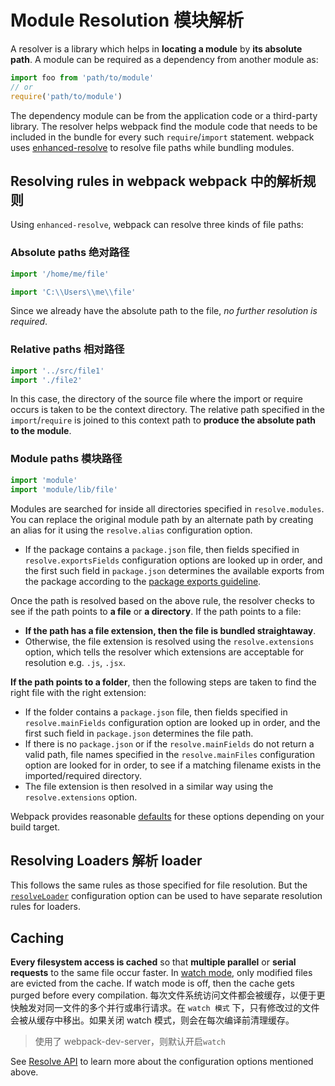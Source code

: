 # Module Resolution 模块解析

A resolver is a library which helps in **locating a module** by **its absolute path**. A module can be required as a dependency from another module as:

```js
import foo from 'path/to/module'
// or
require('path/to/module')
```

The dependency module can be from the application code or a third-party library. The resolver helps webpack find the module code that needs to be included in the bundle for every such `require`/`import` statement. webpack uses [enhanced-resolve](https://github.com/webpack/enhanced-resolve) to resolve file paths while bundling modules.

## Resolving rules in webpack webpack 中的解析规则

Using `enhanced-resolve`, webpack can resolve three kinds of file paths:

### Absolute paths 绝对路径

```js
import '/home/me/file'

import 'C:\\Users\\me\\file'
```

Since we already have the absolute path to the file, _no further resolution is required_.

### Relative paths 相对路径

```js
import '../src/file1'
import './file2'
```

In this case, the directory of the source file where the import or require occurs is taken to be the context directory. The relative path specified in the `import`/`require` is joined to this context path to **produce the absolute path to the module**.

### Module paths 模块路径

```js
import 'module'
import 'module/lib/file'
```

Modules are searched for inside all directories specified in `resolve.modules`. You can replace the original module path by an alternate path by creating an alias for it using the `resolve.alias` configuration option.

- If the package contains a `package.json` file, then fields specified in `resolve.exportsFields` configuration options are looked up in order, and the first such field in `package.json` determines the available exports from the package according to the [package exports guideline](https://webpack.js.org/guides/package-exports/).

Once the path is resolved based on the above rule, the resolver checks to see if the path points to **a file** or **a directory**. If the path points to a file:

- **If the path has a file extension, then the file is bundled straightaway**.
- Otherwise, the file extension is resolved using the `resolve.extensions` option, which tells the resolver which extensions are acceptable for resolution e.g. `.js`, `.jsx`.

**If the path points to a folder**, then the following steps are taken to find the right file with the right extension:

- If the folder contains a `package.json` file, then fields specified in `resolve.mainFields` configuration option are looked up in order, and the first such field in `package.json` determines the file path.
- If there is no `package.json` or if the `resolve.mainFields` do not return a valid path, file names specified in the `resolve.mainFiles` configuration option are looked for in order, to see if a matching filename exists in the imported/required directory.
- The file extension is then resolved in a similar way using the `resolve.extensions` option.

Webpack provides reasonable [defaults](https://webpack.js.org/configuration/resolve) for these options depending on your build target.

## Resolving Loaders 解析 loader

This follows the same rules as those specified for file resolution. But the [`resolveLoader`](https://webpack.js.org/configuration/resolve/#resolveloader) configuration option can be used to have separate resolution rules for loaders.

## Caching

**Every filesystem access is cached** so that **multiple parallel** or **serial requests** to the same file occur faster. In [watch mode](https://webpack.js.org/configuration/watch/#watch), only modified files are evicted from the cache. If watch mode is off, then the cache gets purged before every compilation.
每次文件系统访问文件都会被缓存，以便于更快触发对同一文件的多个并行或串行请求。在 `watch 模式` 下，只有修改过的文件会被从缓存中移出。如果关闭 watch 模式，则会在每次编译前清理缓存。

> 使用了 webpack-dev-server，则默认开启`watch`

See [Resolve API](https://webpack.js.org/configuration/resolve) to learn more about the configuration options mentioned above.
